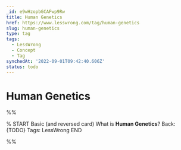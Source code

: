 ```yaml
---
_id: e9wHzopbGCAFwp9Rw
title: Human Genetics
href: https://www.lesswrong.com/tag/human-genetics
slug: human-genetics
type: tag
tags:
  - LessWrong
  - Concept
  - Tag
synchedAt: '2022-09-01T09:42:40.606Z'
status: todo
---
```


# Human Genetics


%%

% START
Basic (and reversed card)
What is **Human Genetics**?
Back: {TODO}
Tags: LessWrong
END

%%
	
